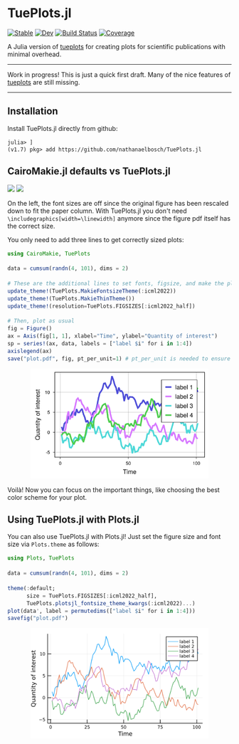 # TuePlots.jl

[![Stable](https://img.shields.io/badge/docs-stable-blue.svg)](https://nathanaelbosch.github.io/TuePlots.jl/stable/)
[![Dev](https://img.shields.io/badge/docs-dev-blue.svg)](https://nathanaelbosch.github.io/TuePlots.jl/dev/)
[![Build Status](https://github.com/nathanaelbosch/TuePlots.jl/actions/workflows/CI.yml/badge.svg?branch=main)](https://github.com/nathanaelbosch/TuePlots.jl/actions/workflows/CI.yml?query=branch%3Amain)
[![Coverage](https://codecov.io/gh/nathanaelbosch/TuePlots.jl/branch/main/graph/badge.svg)](https://codecov.io/gh/nathanaelbosch/TuePlots.jl)


A Julia version of [tueplots](https://github.com/pnkraemer/tueplots/) for creating plots for scientific publications with minimal overhead.

---

Work in progress!
This is just a quick first draft.
Many of the nice features of [tueplots](https://github.com/pnkraemer/tueplots/) are still missing.

---

## Installation
Install TuePlots.jl directly from github:
```
julia> ]
(v1.7) pkg> add https://github.com/nathanaelbosch/TuePlots.jl
``````


## CairoMakie.jl defaults vs TuePlots.jl
<img src="files/paper_before.svg" width="400"/> <img src="files/paper_after.svg" width="400"/>

On the left, the font sizes are off since the original figure has been rescaled down to fit the paper column.
With TuePlots.jl you don't need `\includegraphics[width=\linewidth]` anymore since the figure pdf itself has the correct size.

You only need to add three lines to get correctly sized plots:
```julia
using CairoMakie, TuePlots

data = cumsum(randn(4, 101), dims = 2)

# These are the additional lines to set fonts, figsize, and make the plot a bit more sleek
update_theme!(TuePlots.MakieFontsizeTheme(:icml2022))
update_theme!(TuePlots.MakieThinTheme())
update_theme!(resolution=TuePlots.FIGSIZES[:icml2022_half])

# Then, plot as usual
fig = Figure()
ax = Axis(fig[1, 1], xlabel="Time", ylabel="Quantity of interest")
sp = series!(ax, data, labels = ["label $i" for i in 1:4])
axislegend(ax)
save("plot.pdf", fig, pt_per_unit=1) # pt_per_unit is needed to ensure the correct sizes
```
<p align="center">
<img src="./files/makie.svg" width="400" />
</p>

Voilà! Now you can focus on the important things, like choosing the best color scheme for your plot.


## Using TuePlots.jl with Plots.jl
You can also use TuePlots.jl with Plots.jl!
Just set the figure size and font size via `Plots.theme` as follows:
```julia
using Plots, TuePlots

data = cumsum(randn(4, 101), dims = 2)

theme(:default;
      size = TuePlots.FIGSIZES[:icml2022_half],
      TuePlots.plotsjl_fontsize_theme_kwargs(:icml2022)...)
plot(data', label = permutedims(["label $i" for i in 1:4]))
savefig("plot.pdf")
```
<p align="center">
<img src="./files/plotsjl.svg" width="400" />
</p>
